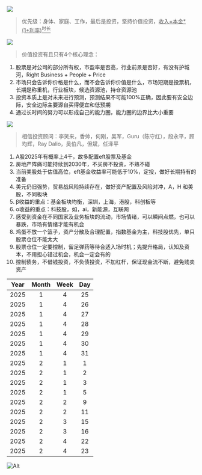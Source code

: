 
![](https://github.com/user-attachments/assets/ae8da299-1830-4a9a-b184-e8a5f8d082e0)
> 优先级：身体、家庭、工作，最后是投资，坚持价值投资，<ins>收入=本金*(1+利率)<sup>时长</sup></ins>


![](https://github.com/user-attachments/assets/3ef195ea-bd37-4bc0-a35c-5cbacebb6f4b)
> 价值投资有且只有4个核心理念：

1. 股票是对公司的部分所有权，市盈率是否高，行业前景是否好，有没有护城河，Ri­g­ht Bu­s­i­n­e­ss + Pe­o­p­le + Pr­i­ce
2. 市场只会告诉你价格是什么，而不会告诉你价值是什么，市场短期是投票机，长期是称重机，行业板块，候选资源池，持仓资源池
3. 投资本质上是对未来进行预测，预测结果不可能100%正确，因此要有安全边际，安全边际主要源自买得便宜和低预期
4. 通过长时间的努力可以形成自己的能力圈，能力圈的边界比大小重要

![](https://github.com/user-attachments/assets/4e0c2f6e-a8e1-4085-beed-ffa3b6f6f37a)
> 相信投资顾问：李笑来，香帅，何刚，吴军，Guru（陈守红），段永平，顾均辉，Ray Dalio，吴伯凡，但斌，任泽平

1. A股2025年有概率上4千，故多配置eft股票及基金
2. 房地产阵痛可能持续到2030年，不买房不投资，不熟不碰
3. 当前美股处于估值高位，eft基金收益率可能低于10%，定投，做好长期持有的准备
4. 美元仍旧强势，贸易战风险持续存在，做好资产配置及风险对冲，A，H 和美股，不同板块
5. β收益的重点：基金板块均衡，深圳，上海，港股，科创板等
6. α收益的重点：科技股，如，ai，新能源，互联网
7. 感受到资金在不同国家及业务板块的流动，市场情绪，可以瞬间点燃，也可以暴跌，市场有情绪才能有机会
8. 鸡蛋不放一个篮子，资产分散及合理配置，指数基金为主，科技股优先，单只股票仓位不能太大
9. 股票仓位一定要控制，留足弹药等待合适入场时机；先提升格局，认知及资本，不用担心错过机会，机会一定会有的
10. 控制债务，不借钱投资，不负债投资，不加杠杆，保证现金流不断，避免贱卖资产


| Year | Month | Week | Day |
| ----- | :------: | :------: | :------: |
| 2025 | 1 | 4 | 25 | 
| 2025 | 1 | 4 | 26 | 
| 2025 | 1 | 4 | 27 | 
| 2025 | 1 | 4 | 28 | 
| 2025 | 1 | 4 | 29 | 
| 2025 | 1 | 4 | 30 | 
| 2025 | 1 | 4 | 31 | 
| 2025 | 2 | 1 | 1  | 
| 2025 | 2 | 1 | 2  | 
| 2025 | 2 | 1 | 3  | 
| 2025 | 2 | 1 | 5  | 
| 2025 | 2 | 2 | 9  | 
| 2025 | 2 | 2 | 11 | 
| 2025 | 2 | 3 | 15 | 
| 2025 | 2 | 3 | 16 | 
| 2025 | 2 | 4 | 22 | 
| 2025 | 2 | 4 | 23 | 

![Alt](https://repobeats.axiom.co/api/embed/40880927eaccfed2016f6281480f99f913459f14.svg "Repobeats analytics image")
